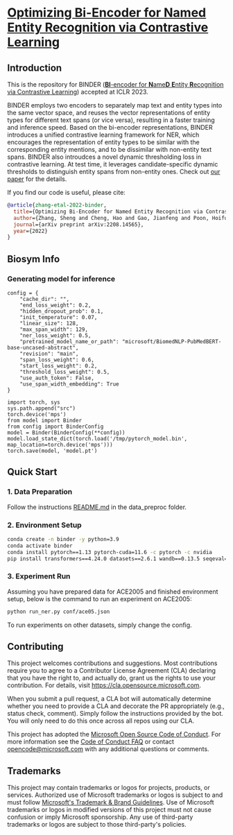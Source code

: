 # [Optimizing Bi-Encoder for Named Entity Recognition via Contrastive Learning](https://openreview.net/forum?id=9EAQVEINuum)

## Introduction
This is the repository for BINDER ([**BI**-encoder for **N**ame**D** **E**ntity **R**ecognition via Contrastive Learning](https://openreview.net/forum?id=9EAQVEINuum)) accepted at ICLR 2023.

BINDER employs two encoders to separately map text and entity types
into the same vector space, and reuses the vector representations of entity types for different text spans (or vice versa), resulting in a faster training and inference speed.
Based on the bi-encoder representations, BINDER introduces a unified contrastive learning framework for NER, which encourages the representation of entity types to be similar with the corresponding
entity mentions, and to be dissimilar with non-entity text spans.
BINDER also introudces a novel dynamic thresholding loss in contrastive learning. At test time, it leverages candidate-specific dynamic thresholds to distinguish entity spans from non-entity ones.
Check out [our paper](https://openreview.net/forum?id=9EAQVEINuum) for the details.

If you find our code is useful, please cite:
```bib
@article{zhang-etal-2022-binder,
  title={Optimizing Bi-Encoder for Named Entity Recognition via Contrastive Learning},
  author={Zhang, Sheng and Cheng, Hao and Gao, Jianfeng and Poon, Hoifung},
  journal={arXiv preprint arXiv:2208.14565},
  year={2022}
}
```

## Biosym Info

### Generating model for inference
```
config = {
    "cache_dir": "",
    "end_loss_weight": 0.2,
    "hidden_dropout_prob": 0.1,
    "init_temperature": 0.07,
    "linear_size": 128,
    "max_span_width": 129,
    "ner_loss_weight": 0.5,
    "pretrained_model_name_or_path": "microsoft/BiomedNLP-PubMedBERT-base-uncased-abstract",
    "revision": "main",
    "span_loss_weight": 0.6,
    "start_loss_weight": 0.2,
    "threshold_loss_weight": 0.5,
    "use_auth_token": False,
    "use_span_width_embedding": True
}

import torch, sys
sys.path.append("src")
torch.device('mps')
from model import Binder
from config import BinderConfig
model = Binder(BinderConfig(**config))
model.load_state_dict(torch.load('/tmp/pytorch_model.bin', map_location=torch.device('mps')))
torch.save(model, 'model.pt')
```

## Quick Start
### 1. Data Preparation

Follow the instructions [README.md](data_preproc/README.md) in the data_preproc folder.


### 2. Environment Setup
```bash
conda create -n binder -y python=3.9
conda activate binder
conda install pytorch==1.13 pytorch-cuda=11.6 -c pytorch -c nvidia
pip install transformers==4.24.0 datasets==2.6.1 wandb==0.13.5 seqeval==1.2.2
```

### 3. Experiment Run
Assuming you have prepared data for ACE2005 and finished environment setup, below is the command to run an experiment on ACE2005:
```bash
python run_ner.py conf/ace05.json
```

To run experiments on other datasets, simply change the config.

## Contributing

This project welcomes contributions and suggestions.  Most contributions require you to agree to a
Contributor License Agreement (CLA) declaring that you have the right to, and actually do, grant us
the rights to use your contribution. For details, visit https://cla.opensource.microsoft.com.

When you submit a pull request, a CLA bot will automatically determine whether you need to provide
a CLA and decorate the PR appropriately (e.g., status check, comment). Simply follow the instructions
provided by the bot. You will only need to do this once across all repos using our CLA.

This project has adopted the [Microsoft Open Source Code of Conduct](https://opensource.microsoft.com/codeofconduct/).
For more information see the [Code of Conduct FAQ](https://opensource.microsoft.com/codeofconduct/faq/) or
contact [opencode@microsoft.com](mailto:opencode@microsoft.com) with any additional questions or comments.

## Trademarks

This project may contain trademarks or logos for projects, products, or services. Authorized use of Microsoft
trademarks or logos is subject to and must follow
[Microsoft's Trademark & Brand Guidelines](https://www.microsoft.com/en-us/legal/intellectualproperty/trademarks/usage/general).
Use of Microsoft trademarks or logos in modified versions of this project must not cause confusion or imply Microsoft sponsorship.
Any use of third-party trademarks or logos are subject to those third-party's policies.
